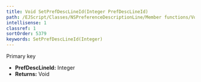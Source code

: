 ```yaml
---
title: Void SetPrefDescLineId(Integer PrefDescLineId)
path: /EJScript/Classes/NSPreferenceDescriptionLine/Member functions/Void SetPrefDescLineId(Integer p_0)
intellisense: 1
classref: 1
sortOrder: 5379
keywords: SetPrefDescLineId(Integer)
---
```



Primary key



* **PrefDescLineId:** Integer
* **Returns:** Void


